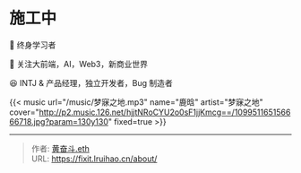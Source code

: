 # 施工中


🥁 终身学习者

🚀 关注大前端，AI，Web3，新商业世界

😆 INTJ & 产品经理，独立开发者，Bug 制造者

{{< music url="/music/梦寐之地.mp3" name="鹿晗" artist="梦寐之地" cover="http://p2.music.126.net/hjjtNRoCYU2o0sF1jjKmcg==/109951165156666718.jpg?param=130y130" fixed=true >}}

---

> 作者: [黄奋斗.eth](https://wakehuang.com/about)  
> URL: https://fixit.lruihao.cn/about/  

